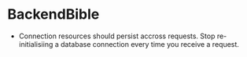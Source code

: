# BackendBible

- Connection resources should persist accross requests. Stop re-initialisiing a database connection every time you receive a request.
